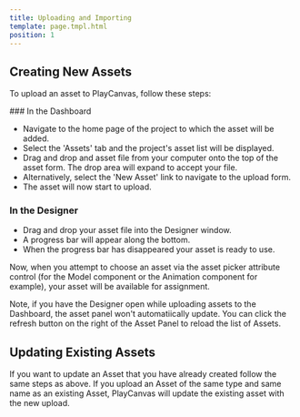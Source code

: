 ```yaml
---
title: Uploading and Importing
template: page.tmpl.html
position: 1
---
```


## Creating New Assets

To upload an asset to PlayCanvas, follow these steps:

### In the Dashboard

* Navigate to the home page of the project to which the asset will be added.
* Select the 'Assets' tab and the project's asset list will be displayed.
* Drag and drop and asset file from your computer onto the top of the asset form. The drop area will expand to accept your file.
* Alternatively, select the 'New Asset' link to navigate to the upload form.
* The asset will now start to upload.

### In the Designer

* Drag and drop your asset file into the Designer window.
* A progress bar will appear along the bottom.
* When the progress bar has disappeared your asset is ready to use.

Now, when you attempt to choose an asset via the asset picker attribute control (for the Model component or the Animation component for example), your asset will be available for assignment.

<div class="alert alert-info">
Note, if you have the Designer open while uploading assets to the Dashboard, the asset panel won't automatiically update. You can click the refresh button on the right of the Asset Panel to reload the list of Assets.
</div>

## Updating Existing Assets

If you want to update an Asset that you have already created follow the same steps as above. If you upload an Asset of the same type and same name as an existing Asset, PlayCanvas will update the existing asset with the new upload.
